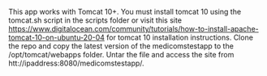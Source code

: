 This app works with Tomcat 10+. You must install tomcat 10 using the tomcat.sh script in the scripts folder or visit this site 
https://www.digitalocean.com/community/tutorials/how-to-install-apache-tomcat-10-on-ubuntu-20-04 for tomcat 10 installation instructions.
Clone the repo and copy the latest version of the medicomstestapp to the /opt/tomcat/webapps folder. Untar the file 
and access the site from htt://ipaddress:8080/medicomstestapp/.
